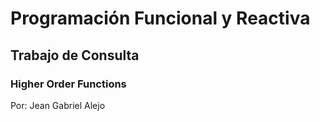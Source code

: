 # Programación Funcional y Reactiva

## Trabajo de Consulta

### Higher Order Functions

Por: Jean Gabriel Alejo


